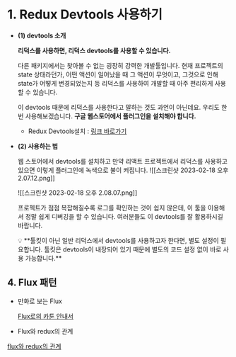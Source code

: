 
# 1. Redux Devtools 사용하기

-   **(1) devtools 소개**
    
    **리덕스를 사용하면, 리덕스 devtools를 사용할 수 있습니다.**
    
    다른 패키지에서는 찾아볼 수 없는 굉장히 강력한 개발툴입니다. 현재 프로젝트의 state 상태라던가, 어떤 액션이 일어났을 때 그 액션이 무엇이고, 그것으로 인해 state가 어떻게 변경되었는지 등 리덕스를 사용하여 개발할 때 아주 편리하게 사용할 수 있습니다.
    
    이 devtools 때문에 리덕스를 사용한다고 말하는 것도 과언이 아닌데요. 우리도 한번 사용해보겠습니다. **구글 웹스토어에서 플러그인을 설치해야 합니다.**
    
    -   Redux Devtools설치 : [링크 바로가기](https://chrome.google.com/webstore/detail/redux-devtools/lmhkpmbekcpmknklioeibfkpmmfibljd?hl=ko)
-   **(2) 사용하는 법**
    
    웹 스토어에서 devtools를 설치하고 만약 리액트 프로젝트에서 리덕스를 사용하고 있으면 이렇게 플러그인에 녹색으로 불이 켜집니다.
    ![[스크린샷 2023-02-18 오후 2.07.12.png]]
    
    ![[스크린샷 2023-02-18 오후 2.08.07.png]]
    
    
    프로젝트가 점점 복잡해질수록 로그를 확인하는 것이 쉽지 않은데, 이 툴을 이용해서 정말 쉽게 디버깅을 할 수 있습니다. 여러분들도 이 devtools를 잘 활용하시길 바랍니다.
    
    <aside> 💡 **툴킷이 아닌 일반 리덕스에서 devtools를 사용하고자 한다면, 별도 설정이 필요합니다. 툴킷은 devtools이 내장되어 있기 때문에 별도의 코드 설정 없이 바로 사용 가능합니다.**
    
    </aside>
    

## 4. Flux 패턴

-   만화로 보는 Flux
    
    [Flux로의 카툰 안내서](https://bestalign.github.io/translation/cartoon-guide-to-flux/)
    
-   Flux와 redux의 관계
  
   [ flux와 redux의 관계 ](https://taegon.kim/archives/5288)